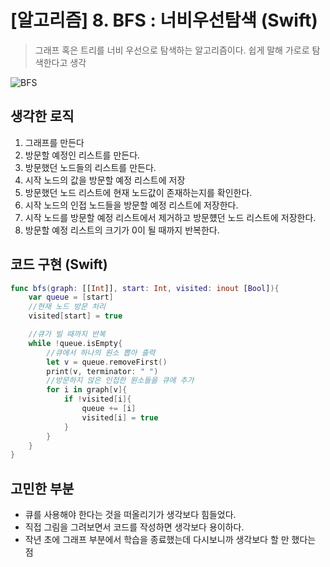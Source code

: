 # [알고리즘] 8. BFS : 너비우선탐색 (Swift)

> 그래프 혹은 트리를 너비 우선으로 탐색하는 알고리즘이다.
> 쉽게 말해 가로로 탐색한다고 생각

![BFS](https://upload.wikimedia.org/wikipedia/commons/4/46/Animated_BFS.gif)

## 생각한 로직

1. 그래프를 만든다
2. 방문할 예정인 리스트를 만든다.
3. 방문했던 노드들의 리스트를 만든다.
4. 시작 노드의 값을 방문할 예정 리스트에 저장
5. 방문했던 노드 리스트에 현재 노드값이 존재하는지를 확인한다.
6. 시작 노드의 인접 노드들을 방문할 예정 리스트에 저장한다.
7. 시작 노드를 방문할 예정 리스트에서 제거하고 방문헀던 노드 리스트에 저장한다.
8. 방문할 예정 리스트의 크기가 0이 될 때까지 반복한다.

## 코드 구현 (Swift)

```Swift
func bfs(graph: [[Int]], start: Int, visited: inout [Bool]){
    var queue = [start]
    //현재 노드 방문 처리
    visited[start] = true

    //큐가 빌 때까지 반복
    while !queue.isEmpty{
        //큐에서 하나의 원소 뽑아 출력
        let v = queue.removeFirst()
        print(v, terminator: " ")
        //방문하지 않은 인접한 원소들을 큐에 추가
        for i in graph[v]{
            if !visited[i]{
                queue += [i]
                visited[i] = true
            }
        }
    }
}

```

## 고민한 부분

- 큐를 사용해야 한다는 것을 떠올리기가 생각보다 힘들었다.
- 직접 그림을 그려보면서 코드를 작성하면 생각보다 용이하다.
- 작년 초에 그래프 부분에서 학습을 종료했는데 다시보니까 생각보다 할 만 했다는 점
